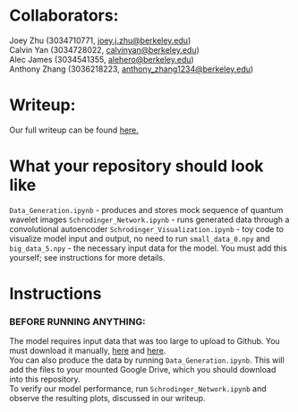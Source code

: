 # Collaborators:
Joey Zhu (3034710771, joey.j.zhu@berkeley.edu)  
Calvin Yan (3034728022, calvinyan@berkeley.edu)  
Alec James (3034541355, alehero@berkeley.edu)  
Anthony Zhang (3036218223, anthony_zhang1234@berkeley.edu)  

# Writeup:
Our full writeup can be found [here.](https://docs.google.com/document/d/11M-RaV-CoSOn_s33ZAN3cl8BvORWqM5JV4Jn7KMgf9A/edit?usp=sharing)

# What your repository should look like
`Data_Generation.ipynb` - produces and stores mock sequence of quantum wavelet images
`Schrodinger_Network.ipynb` - runs generated data through a convolutional autoencoder
`Schrodinger_Visualization.ipynb` - toy code to visualize model input and output, no need to run
`small_data_0.npy` and `big_data_5.npy` - the necessary input data for the model. You must add this yourself; see instructions for more details.

# Instructions
### BEFORE RUNNING ANYTHING:
The model requires input data that was too large to upload to Github. You must download it manually, [here](https://drive.google.com/file/d/1LSFFQ69SqGq7GAMg-7BeM5VD_VwT1pyD/view?usp=sharing) and [here](https://drive.google.com/file/d/10cq1oGturd_qx-uUPOeScVw73KwPNpwS/view?usp=sharing).  
You can also produce the data by running `Data_Generation.ipynb`. This will add the files to your mounted Google Drive, which you should download into this repository.  
To verify our model performance, run `Schrodinger_Network.ipynb` and observe the resulting plots, discussed in our writeup.